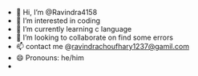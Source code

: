 - 👋 Hi, I’m @Ravindra4158
- 👀 I’m interested in coding 
- 🌱 I’m currently learning c language 
- 💞️ I’m looking to collaborate on find some errors 
- 📫 contact me @ravindrachoufhary1237@gamil.com
- 😄 Pronouns: he/him
- 

<!---
Ravindra4158/Ravindra4158 is a ✨ special ✨ repository because its `README.md` (this file) appears on your GitHub profile.
You can click the Preview link to take a look at your changes.
--->
